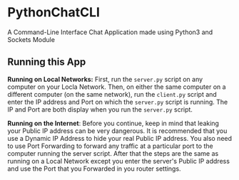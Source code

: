 # PythonChatCLI
A Command-Line Interface Chat Application made using Python3 and Sockets Module

## Running this App
**Running on Local Networks:** First, run the `server.py` script on any computer on your Locla Network. Then, on either the same computer on a different computer (on the same network), run the `client.py` script and enter the IP address and Port on which the `server.py` script is running. The IP and Port are both display when you run the `server.py` script.

**Running on the Internet**: Before you continue, keep in mind that leaking your Public IP address can be very dangerous. It is recommended that you use a Dynamic IP Address to hide your real Public IP address. You also need to use Port Forwarding to forward any traffic at a particular port to the computer running the server script. After that the steps are the same as running on a Local Network except you enter the server's Public IP address and use the Port that you Forwarded in you router settings.